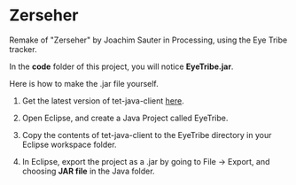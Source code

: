 Zerseher
========

Remake of "Zerseher" by Joachim Sauter in Processing, using the Eye Tribe tracker.

In the **code** folder of this project, you will notice **EyeTribe.jar**. 

Here is how to make the .jar file yourself. 

1. Get the latest version of tet-java-client [here](https://github.com/EyeTribe/tet-java-client).

2. Open Eclipse, and create a Java Project called EyeTribe. 

3. Copy the contents of tet-java-client to the EyeTribe directory in your Eclipse workspace folder. 

4. In Eclipse, export the project as a .jar by going to File -> Export, and choosing **JAR file** in the Java folder. 
